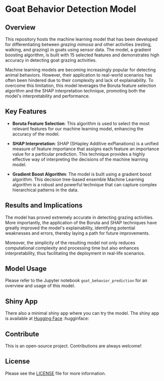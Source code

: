 # Goat Behavior Detection Model

## Overview

This repository hosts the machine learning model that has been developed for differentiating between *grazing mimosa* and other activities (resting, walking, and grazing) in goats using sensor data. The model, a gradient boosting algorithm, is built with 15 selected features and demonstrates high accuracy in detecting goat grazing activities.

Machine learning models are becoming increasingly popular for detecting animal behaviors. However, their application to real-world scenarios has often been hindered due to their complexity and lack of explainability. To overcome this limitation, this model leverages the Boruta feature selection algorithm and the SHAP interpretation technique, promoting both the model's interpretability and performance.

## Key Features

-   **Boruta Feature Selection**: This algorithm is used to select the most relevant features for our machine learning model, enhancing the accuracy of the model.

-   **SHAP Interpretation**: SHAP (SHapley Additive exPlanations) is a unified measure of feature importance that assigns each feature an importance value for a particular prediction. This technique provides a highly effective way of interpreting the decisions of the machine learning model.

-   **Gradient Boost Algorithm**: The model is built using a gradient boost algorithm. This decision tree-based ensemble Machine Learning algorithm is a robust and powerful technique that can capture complex hierarchical patterns in the data.

## Results and Implications

The model has proved extremely accurate in detecting grazing activities. More importantly, the application of the Boruta and SHAP techniques have greatly improved the model's explainability, identifying potential weaknesses and errors, thereby laying a path for future improvements.

Moreover, the simplicity of the resulting model not only reduces computational complexity and processing time but also enhances interpretability, thus facilitating the deployment in real-life scenarios.

## Model Usage

Please refer to the Jupyter notebook `goat_behavior_prediction` for an overview and usage of this model.

## Shiny App

There also a minimal shiny app where you can try the model.
The shiny app is available at [Hugging Face](https://huggingface.co/spaces/harpomaxx/goat-behavior) :hugginface:

## Contribute

This is an open-source project. Contributions are always welcome!

## License

Please see the [LICENSE](./LICENSE) file for more information.
